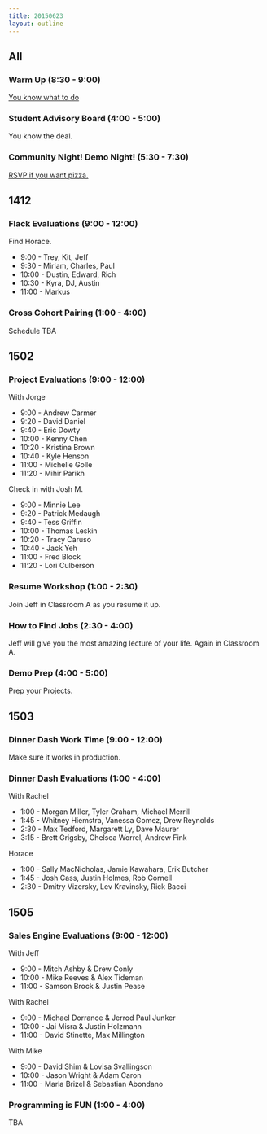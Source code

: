 ```yaml
---
title: 20150623
layout: outline
---
```



## All

### Warm Up (8:30 - 9:00)

[You know what to do](http://cl.ly/0d1N3B3p0X0W)

### Student Advisory Board (4:00 - 5:00)

You know the deal.

### Community Night! Demo Night! (5:30 - 7:30)

[RSVP if you want pizza.](http://www.meetup.com/Turing-Community-Events/events/223282941/)


## 1412 

### Flack Evaluations (9:00 - 12:00)

Find Horace.

* 9:00 - Trey, Kit, Jeff
* 9:30 - Miriam, Charles, Paul
* 10:00 - Dustin, Edward, Rich
* 10:30 - Kyra, DJ, Austin
* 11:00 - Markus 

### Cross Cohort Pairing (1:00 - 4:00)

Schedule TBA


## 1502

### Project Evaluations (9:00 - 12:00)

With Jorge

* 9:00 - Andrew Carmer
* 9:20 - David Daniel
* 9:40 - Eric Dowty
* 10:00 - Kenny Chen
* 10:20 - Kristina Brown
* 10:40 - Kyle Henson
* 11:00 - Michelle Golle
* 11:20 - Mihir Parikh

Check in with Josh M.

* 9:00 - Minnie Lee
* 9:20 - Patrick Medaugh
* 9:40 - Tess Griffin
* 10:00 - Thomas Leskin
* 10:20 - Tracy Caruso
* 10:40 - Jack Yeh
* 11:00 - Fred Block
* 11:20 - Lori Culberson


### Resume Workshop (1:00 - 2:30)

Join Jeff in Classroom A as you resume it up.

### How to Find Jobs (2:30 - 4:00)

Jeff will give you the most amazing lecture of your life. Again in Classroom A.

### Demo Prep (4:00 - 5:00)

Prep your Projects.


## 1503

### Dinner Dash Work Time (9:00 - 12:00)

Make sure it works in production.

### Dinner Dash Evaluations (1:00 - 4:00)

With Rachel

* 1:00 - Morgan Miller, Tyler Graham, Michael Merrill
* 1:45 - Whitney Hiemstra, Vanessa Gomez, Drew Reynolds
* 2:30 - Max Tedford, Margarett Ly, Dave Maurer
* 3:15 - Brett Grigsby, Chelsea Worrel, Andrew Fink  

Horace

* 1:00 - Sally MacNicholas, Jamie Kawahara, Erik Butcher
* 1:45 - Josh Cass, Justin Holmes, Rob Cornell
* 2:30 - Dmitry Vizersky, Lev Kravinsky, Rick Bacci


## 1505

### Sales Engine Evaluations (9:00 - 12:00)

With Jeff

* 9:00 - Mitch Ashby & Drew Conly
* 10:00 - Mike Reeves & Alex Tideman
* 11:00 - Samson Brock & Justin Pease

With Rachel

* 9:00 - Michael Dorrance & Jerrod Paul Junker
* 10:00 - Jai Misra & Justin Holzmann
* 11:00 - David Stinette, Max Millington

With Mike

* 9:00 - David Shim & Lovisa Svallingson
* 10:00 - Jason Wright & Adam Caron
* 11:00 - Marla Brizel & Sebastian Abondano 

### Programming is FUN (1:00 - 4:00)

TBA